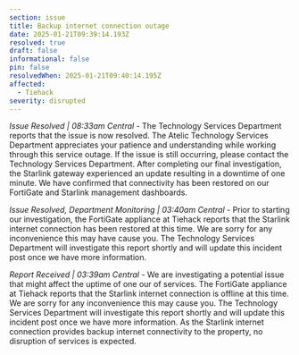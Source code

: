 ```yaml
---
section: issue
title: Backup internet connection outage
date: 2025-01-21T09:39:14.193Z
resolved: true
draft: false
informational: false
pin: false
resolvedWhen: 2025-01-21T09:40:14.195Z
affected:
  - Tiehack
severity: disrupted
---
```

*Issue Resolved | 08:33am Central* - The Technology Services Department reports that the issue is now resolved. The Atelic Technology Services Department appreciates your patience and understanding while working through this service outage. If the issue is still occurring, please contact the Technology Services Department. After completing our final investigation, the Starlink gateway experienced an update resulting in a downtime of one minute. We have confirmed that connectivity has been restored on our FortiGate and Starlink management dashboards.

*Issue Resolved, Department Monitoring | 03:40am Central* - Prior to starting our investigation, the FortiGate appliance at Tiehack reports that the Starlink internet connection has been restored at this time. We are sorry for any inconvenience this may have cause you. The Technology Services Department will investigate this report shortly and will update this incident post once we have more information.

*Report Received | 03:39am Central* - We are investigating a potential issue that might affect the uptime of one our of services. The FortiGate appliance at Tiehack reports that the Starlink internet connection is offline at this time. We are sorry for any inconvenience this may cause you. The Technology Services Department will investigate this report shortly and will update this incident post once we have more information. As the Starlink internet  connection provides backup internet connectivity to the property, no disruption of services is expected.